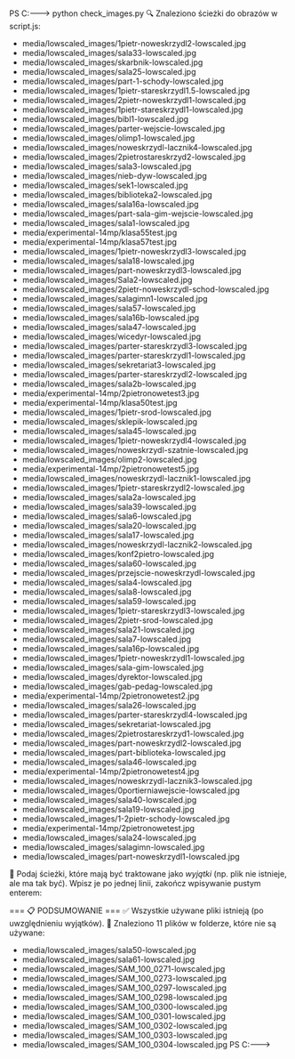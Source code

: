 PS C:\---> python check_images.py
🔍 Znaleziono ścieżki do obrazów w script.js:
 - media/lowscaled_images/1pietr-noweskrzydl2-lowscaled.jpg
 - media/lowscaled_images/sala33-lowscaled.jpg
 - media/lowscaled_images/skarbnik-lowscaled.jpg
 - media/lowscaled_images/sala25-lowscaled.jpg
 - media/lowscaled_images/part-1-schody-lowscaled.jpg
 - media/lowscaled_images/1pietr-stareskrzydl1.5-lowscaled.jpg
 - media/lowscaled_images/2pietr-noweskrzydl1-lowscaled.jpg
 - media/lowscaled_images/1pietr-stareskrzydl1-lowscaled.jpg
 - media/lowscaled_images/bibl1-lowscaled.jpg
 - media/lowscaled_images/parter-wejscie-lowscaled.jpg
 - media/lowscaled_images/olimp1-lowscaled.jpg
 - media/lowscaled_images/noweskrzydl-lacznik4-lowscaled.jpg
 - media/lowscaled_images/2pietrostareskrzyd2-lowscaled.jpg
 - media/lowscaled_images/sala3-lowscaled.jpg
 - media/lowscaled_images/nieb-dyw-lowscaled.jpg
 - media/lowscaled_images/sek1-lowscaled.jpg
 - media/lowscaled_images/biblioteka2-lowscaled.jpg
 - media/lowscaled_images/sala16a-lowscaled.jpg
 - media/lowscaled_images/part-sala-gim-wejscie-lowscaled.jpg
 - media/lowscaled_images/sala1-lowscaled.jpg
 - media/experimental-14mp/klasa55test.jpg
 - media/experimental-14mp/klasa57test.jpg
 - media/lowscaled_images/1pietr-noweskrzydl3-lowscaled.jpg
 - media/lowscaled_images/sala18-lowscaled.jpg
 - media/lowscaled_images/part-noweskrzydl3-lowscaled.jpg
 - media/lowscaled_images/Sala2-lowscaled.jpg
 - media/lowscaled_images/2pietr-noweskrzydl-schod-lowscaled.jpg
 - media/lowscaled_images/salagimn1-lowscaled.jpg
 - media/lowscaled_images/sala57-lowscaled.jpg
 - media/lowscaled_images/sala16b-lowscaled.jpg
 - media/lowscaled_images/sala47-lowscaled.jpg
 - media/lowscaled_images/wicedyr-lowscaled.jpg
 - media/lowscaled_images/parter-stareskrzydl3-lowscaled.jpg
 - media/lowscaled_images/parter-stareskrzydl1-lowscaled.jpg
 - media/lowscaled_images/sekretariat3-lowscaled.jpg
 - media/lowscaled_images/parter-stareskrzydl2-lowscaled.jpg
 - media/lowscaled_images/sala2b-lowscaled.jpg
 - media/experimental-14mp/2pietronowetest3.jpg
 - media/experimental-14mp/klasa50test.jpg
 - media/lowscaled_images/1pietr-srod-lowscaled.jpg
 - media/lowscaled_images/sklepik-lowscaled.jpg
 - media/lowscaled_images/sala45-lowscaled.jpg
 - media/lowscaled_images/1pietr-noweskrzydl4-lowscaled.jpg
 - media/lowscaled_images/noweskrzydl-szatnie-lowscaled.jpg
 - media/lowscaled_images/olimp2-lowscaled.jpg
 - media/experimental-14mp/2pietronowetest5.jpg
 - media/lowscaled_images/noweskrzydl-lacznik1-lowscaled.jpg
 - media/lowscaled_images/1pietr-stareskrzydl2-lowscaled.jpg
 - media/lowscaled_images/sala2a-lowscaled.jpg
 - media/lowscaled_images/sala39-lowscaled.jpg
 - media/lowscaled_images/sala6-lowscaled.jpg
 - media/lowscaled_images/sala20-lowscaled.jpg
 - media/lowscaled_images/sala17-lowscaled.jpg
 - media/lowscaled_images/noweskrzydl-lacznik2-lowscaled.jpg
 - media/lowscaled_images/konf2pietro-lowscaled.jpg
 - media/lowscaled_images/sala60-lowscaled.jpg
 - media/lowscaled_images/przejscie-noweskrzydl-lowscaled.jpg
 - media/lowscaled_images/sala4-lowscaled.jpg
 - media/lowscaled_images/sala8-lowscaled.jpg
 - media/lowscaled_images/sala59-lowscaled.jpg
 - media/lowscaled_images/1pietr-stareskrzydl3-lowscaled.jpg
 - media/lowscaled_images/2pietr-srod-lowscaled.jpg
 - media/lowscaled_images/sala21-lowscaled.jpg
 - media/lowscaled_images/sala7-lowscaled.jpg
 - media/lowscaled_images/sala16p-lowscaled.jpg
 - media/lowscaled_images/1pietr-noweskrzydl1-lowscaled.jpg
 - media/lowscaled_images/sala-gim-lowscaled.jpg
 - media/lowscaled_images/dyrektor-lowscaled.jpg
 - media/lowscaled_images/gab-pedag-lowscaled.jpg
 - media/experimental-14mp/2pietronowetest2.jpg
 - media/lowscaled_images/sala26-lowscaled.jpg
 - media/lowscaled_images/parter-stareskrzydl4-lowscaled.jpg
 - media/lowscaled_images/sekretariat-lowscaled.jpg
 - media/lowscaled_images/2pietrostareskrzyd1-lowscaled.jpg
 - media/lowscaled_images/part-noweskrzydl2-lowscaled.jpg
 - media/lowscaled_images/part-biblioteka-lowscaled.jpg
 - media/lowscaled_images/sala46-lowscaled.jpg
 - media/experimental-14mp/2pietronowetest4.jpg
 - media/lowscaled_images/noweskrzydl-lacznik3-lowscaled.jpg
 - media/lowscaled_images/0portierniawejscie-lowscaled.jpg
 - media/lowscaled_images/sala40-lowscaled.jpg
 - media/lowscaled_images/sala19-lowscaled.jpg
 - media/lowscaled_images/1-2pietr-schody-lowscaled.jpg
 - media/experimental-14mp/2pietronowetest.jpg
 - media/lowscaled_images/sala24-lowscaled.jpg
 - media/lowscaled_images/salagimn-lowscaled.jpg
 - media/lowscaled_images/part-noweskrzydl1-lowscaled.jpg

📌 Podaj ścieżki, które mają być traktowane jako *wyjątki* (np. plik nie istnieje, ale ma tak być).
Wpisz je po jednej linii, zakończ wpisywanie pustym enterem:


=== 📋 PODSUMOWANIE ===
✅ Wszystkie używane pliki istnieją (po uwzględnieniu wyjątków).
📁 Znaleziono 11 plików w folderze, które nie są używane:
 - media/lowscaled_images/sala50-lowscaled.jpg
 - media/lowscaled_images/sala61-lowscaled.jpg
 - media/lowscaled_images/SAM_100_0271-lowscaled.jpg
 - media/lowscaled_images/SAM_100_0273-lowscaled.jpg
 - media/lowscaled_images/SAM_100_0297-lowscaled.jpg
 - media/lowscaled_images/SAM_100_0298-lowscaled.jpg
 - media/lowscaled_images/SAM_100_0300-lowscaled.jpg
 - media/lowscaled_images/SAM_100_0301-lowscaled.jpg
 - media/lowscaled_images/SAM_100_0302-lowscaled.jpg
 - media/lowscaled_images/SAM_100_0303-lowscaled.jpg
 - media/lowscaled_images/SAM_100_0304-lowscaled.jpg
PS C:\--->